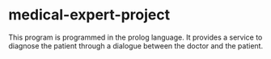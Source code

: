 # medical-expert-project
This program is programmed in the prolog language. It provides a service to diagnose the patient through a dialogue between the doctor and the patient. 

